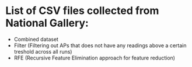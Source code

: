 # **List of CSV files collected from National Gallery:**

- Combined dataset
- Filter (Filtering out APs that does not have any readings above a certain treshold across all runs) 
- RFE (Recursive Feature Elimination approach for feature reduction) 


 
